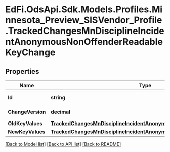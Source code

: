 # EdFi.OdsApi.Sdk.Models.Profiles.Minnesota_Preview_SISVendor_Profile.TrackedChangesMnDisciplineIncidentAnonymousNonOffenderReadableKeyChange

## Properties

Name | Type | Description | Notes
------------ | ------------- | ------------- | -------------
**Id** | **string** | Resource identifier | [optional] 
**ChangeVersion** | **decimal** | Change version | [optional] 
**OldKeyValues** | [**TrackedChangesMnDisciplineIncidentAnonymousNonOffenderReadableKey**](TrackedChangesMnDisciplineIncidentAnonymousNonOffenderReadableKey.md) |  | [optional] 
**NewKeyValues** | [**TrackedChangesMnDisciplineIncidentAnonymousNonOffenderReadableKey**](TrackedChangesMnDisciplineIncidentAnonymousNonOffenderReadableKey.md) |  | [optional] 

[[Back to Model list]](../README.md#documentation-for-models) [[Back to API list]](../README.md#documentation-for-api-endpoints) [[Back to README]](../README.md)


